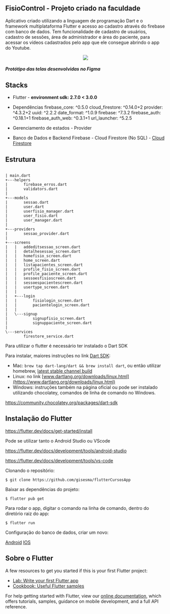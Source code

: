 ## FisioControl - Projeto criado na faculdade

Aplicativo criado utilizando a linguagem de programação Dart e o framework multiplataforma Flutter e acesso ao cadastro através do firebase com banco de dados.
Tem funcionalidade de cadastro de usuários, cadastro de sessões, área de administrador e área do paciente, para acessar os vídeos cadastrados pelo app que ele consegue abrindo o app do Youtube.

<p align="center"><img src="https://github.com/gisesma/flutterappfisio/blob/main/telas_app_fisiocontrol.PNG"/></p>

##### Protótipo das telas desenvolvidas no Figma

## Stacks
- Flutter - **environment sdk: 2.7.0 < 3.0.0**

- Dependências
  firebase_core: ^0.5.0
  cloud_firestore: ^0.14.0+2
  provider: ^4.3.2+2
  uuid: ^2.2.2
  date_format: ^1.0.9
  firebase: ^7.3.2
  firebase_auth: ^0.18.1+1
  firebase_auth_web: ^0.3.1+1
  url_launcher: ^5.2.5

- Gerenciamento de estados - Provider

- Banco de Dados e Backend
  Firebase - Cloud Firestore (No SQL) - [Cloud Firestore](https://firebase.google.com/docs/firestore?hl=pt-br)

## Estrutura

```lib
  
| main.dart  
+---helpers
|       firebase_erros.dart
|       validators.dart
|       
+---models
|       sessao.dart
|       user.dart
|       userfisio_manager.dart
|       user_fisio.dart
|       user_manager.dart
|       
+---providers
|       sessao_provider.dart
|       
+---screens
|   |   addeditsessao_screen.dart
|   |   detalhesessao_screen.dart
|   |   homefisio_screen.dart
|   |   home_screen.dart
|   |   listapacientes_screen.dart
|   |   profile_fisio_screen.dart
|   |   profile_paciente_screen.dart
|   |   sessoesfisioscreen.dart
|   |   sessoespacientescreen.dart
|   |   usertype_screen.dart
|   |   
|   +---login
|   |       fisiologin_screen.dart
|   |       pacientelogin_screen.dart
|   |       
|   \---signup
|           signupfisio_screen.dart
|           signuppaciente_screen.dart
|           
\---services
        firestore_service.dart
```

Para utilizar o flutter é necessário ter instalado o Dart SDK

Para instalar, maiores instruções no link [Dart SDK](https://www.dartlang.org/downloads/):

- Mac: `brew tap dart-lang/dart && brew install dart`, ou então
  utilizar homebrew,  [latest stable channel build](https://www.dartlang.org/downloads/archive/)
- Linux: no link [www.dartlang.org/downloads/linux.html](https://www.dartlang.org/downloads/linux.html)
- Windows: instruções também na página oficial ou pode ser instalado utilizando chocolatey, comandos de linha de comando no Windows.

https://community.chocolatey.org/packages/dart-sdk

## Instalação do Flutter

https://flutter.dev/docs/get-started/install


Pode se utilizar tanto o Android Studio ou VScode

https://flutter.dev/docs/development/tools/android-studio

https://flutter.dev/docs/development/tools/vs-code

Clonando o repositório:

```
$ git clone https://github.com/gisesma/flutterCursosApp
```

Baixar as dependências do projeto:

```
$ flutter pub get
```

Para rodar o app, digitar o comando na linha de comando, dentro do diretório raiz do app:

```
$ flutter run
```

Configuração do banco de dados, criar um novo:

[Android](https://firebase.google.com/docs/flutter/setup?platform=android)
[IOS](https://firebase.google.com/docs/flutter/setup?platform=ios)


## Sobre o Flutter

A few resources to get you started if this is your first Flutter project:

- [Lab: Write your first Flutter app](https://flutter.dev/docs/get-started/codelab)
- [Cookbook: Useful Flutter samples](https://flutter.dev/docs/cookbook)

For help getting started with Flutter, view our
[online documentation](https://flutter.dev/docs), which offers tutorials,
samples, guidance on mobile development, and a full API reference.
